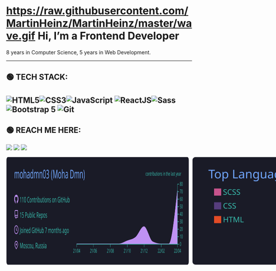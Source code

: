 # https://raw.githubusercontent.com/MartinHeinz/MartinHeinz/master/wave.gif Hi, I’m a Frontend Developer
8 years in Computer Science, 5 years in Web Development.

-------------------------------
## 🟢 TECH STACK:
<img src="https://cdn1.iconfinder.com/data/icons/logotypes/32/badge-html-5-512.png" width='61' title='HTML5' /><img src="https://cdn1.iconfinder.com/data/icons/logotypes/32/badge-css-3-512.png" width='60' title='CSS3'  /><img src="https://cdn4.iconfinder.com/data/icons/logos-and-brands/512/187_Js_logo_logos-512.png" width='60' title='JavaScript'   /> <img src="https://cdn4.iconfinder.com/data/icons/logos-3/600/React.js_logo-512.png" width="60" title="ReactJS"><img src="https://cdn4.iconfinder.com/data/icons/logos-and-brands/512/288_Sass_logo-512.png" width='60'  title='Sass' />     <img src="https://pics.freeicons.io/uploads/icons/png/19681752361536207300-512.png" width='60' title='Bootstrap 5'   />   <img src="https://pics.freeicons.io/uploads/icons/png/9374299221540553610-512.png" width='60'  title='Git' />
-------------------------------

## 🟢 REACH ME HERE:
[<img src='https://cdn1.iconfinder.com/data/icons/logotypes/32/circle-linkedin-512.png' width='60' />](https://www.linkedin.com/in/mohadmn03/) [<img src='https://cdn2.iconfinder.com/data/icons/social-media-2285/512/1_Twitter2_colored_svg-512.png' width='60' />](http://twitter.com/mohadmn03) [<img src='https://cdn3.iconfinder.com/data/icons/2018-social-media-logotypes/1000/2018_social_media_popular_app_logo_instagram-512.png' width='60' />](https://www.instagram.com/mohadmn03/)

<div style="display: flex">
<img src="https://raw.githubusercontent.com/mohadmn03/profile-summary-cards/master/profile-summary-card-output/tokyonight/0-profile-details.svg" />
<img src="https://raw.githubusercontent.com/mohadmn03/profile-summary-cards/master/profile-summary-card-output/tokyonight/1-repos-per-language.svg" />
<img src="https://raw.githubusercontent.com/mohadmn03/profile-summary-cards/master/profile-summary-card-output/tokyonight/2-most-commit-language.svg" />
<img src="https://raw.githubusercontent.com/mohadmn03/profile-summary-cards/master/profile-summary-card-output/tokyonight/3-stats.svg" />
<img src="https://raw.githubusercontent.com/mohadmn03/profile-summary-cards/master/profile-summary-card-output/tokyonight/4-productive-time.svg" />
</div>
